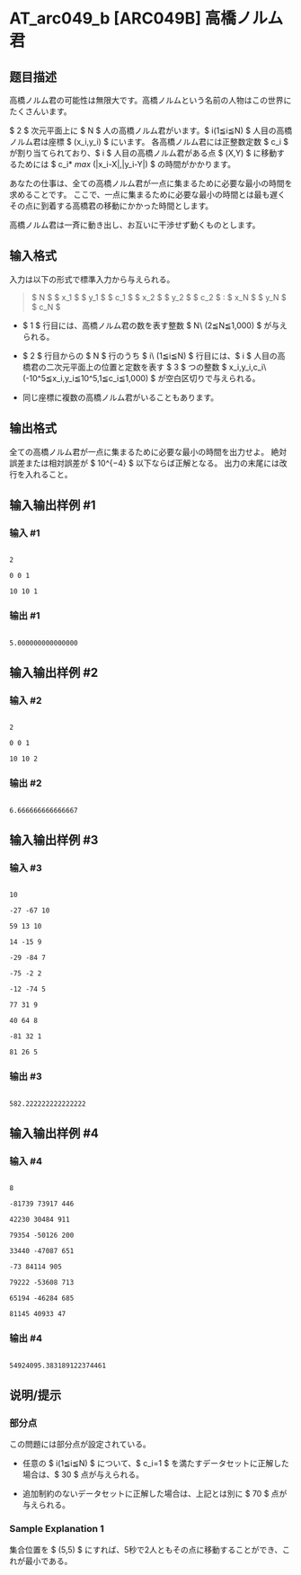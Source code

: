 # AT_arc049_b [ARC049B] 高橋ノルム君

## 题目描述

[problemUrl]: https://atcoder.jp/contests/arc049/tasks/arc049_b

高橋ノルム君の可能性は無限大です。高橋ノルムという名前の人物はこの世界にたくさんいます。

$ 2 $ 次元平面上に $ N $ 人の高橋ノルム君がいます。$ i(1≦i≦N) $ 人目の高橋ノルム君は座標 $ (x_i,y_i) $ にいます。 各高橋ノルム君には正整数定数 $ c_i $ が割り当てられており、$ i $ 人目の高橋ノルム君がある点 $ (X,Y) $ に移動するためには $ c_i* $max$ (\|x_i-X|,\|y_i-Y\|) $ の時間がかかります。

あなたの仕事は、全ての高橋ノルム君が一点に集まるために必要な最小の時間を求めることです。 ここで、一点に集まるために必要な最小の時間とは最も遅くその点に到着する高橋君の移動にかかった時間とします。

高橋ノルム君は一斉に動き出し、お互いに干渉せず動くものとします。

## 输入格式

入力は以下の形式で標準入力から与えられる。

> $ N $ $ x_1 $ $ y_1 $ $ c_1 $ $ x_2 $ $ y_2 $ $ c_2 $ : $ x_N $ $ y_N $ $ c_N $

- $ 1 $ 行目には、高橋ノルム君の数を表す整数 $ N\ (2≦N≦1,000) $ が与えられる。
- $ 2 $ 行目からの $ N $ 行のうち $ i\ (1≦i≦N) $ 行目には、$ i $ 人目の高橋君の二次元平面上の位置と定数を表す $ 3 $ つの整数 $ x_i,y_i,c_i\ (-10^5≦x_i,y_i≦10^5,1≦c_i≦1,000) $ が空白区切りで与えられる。
- 同じ座標に複数の高橋ノルム君がいることもあります。

## 输出格式

全ての高橋ノルム君が一点に集まるために必要な最小の時間を出力せよ。 絶対誤差または相対誤差が $ 10^{−4} $ 以下ならば正解となる。 出力の末尾には改行を入れること。

## 输入输出样例 #1

### 输入 #1

```
2
0 0 1
10 10 1
```

### 输出 #1

```
5.000000000000000
```

## 输入输出样例 #2

### 输入 #2

```
2
0 0 1
10 10 2
```

### 输出 #2

```
6.666666666666667
```

## 输入输出样例 #3

### 输入 #3

```
10
-27 -67 10
59 13 10
14 -15 9
-29 -84 7
-75 -2 2
-12 -74 5
77 31 9
40 64 8
-81 32 1
81 26 5
```

### 输出 #3

```
582.222222222222222
```

## 输入输出样例 #4

### 输入 #4

```
8
-81739 73917 446
42230 30484 911
79354 -50126 200
33440 -47087 651
-73 84114 905
79222 -53608 713
65194 -46284 685
81145 40933 47
```

### 输出 #4

```
54924095.383189122374461
```

## 说明/提示

### 部分点

この問題には部分点が設定されている。

- 任意の $ i(1≦i≦N) $ について、$ c_i=1 $ を満たすデータセットに正解した場合は、$ 30 $ 点が与えられる。
- 追加制約のないデータセットに正解した場合は、上記とは別に $ 70 $ 点が与えられる。

### Sample Explanation 1

集合位置を $ (5,5) $ にすれば、5秒で2人ともその点に移動することができ、これが最小である。